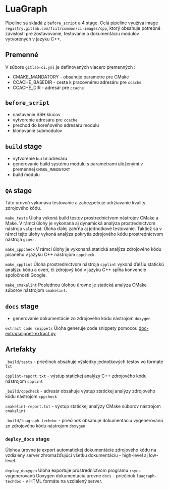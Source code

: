 # LuaGraph
Pipeline sa skladá z `before_script` a 4 stage. Celá pipeline využíva image `registry.gitlab.com/fiit/common/ci-images/cpp`, ktorý obsahuje potrebné závislosti pre zostavovanie, testovanie a dokumentáciu modulov vytvorených v jazyku C++.

## Premenné
V súbore `gitlab-ci.yml` je definovaných viacero premenných :
 - CMAKE_MANDATORY - obsahuje parametre pre CMake
 - CCACHE_BASEDIR - cesta k pracovnému adresáru pre `ccache`
 - CCACHE_DIR - adresár pre `ccache`

## `before_script`
 - nastavenie SSH klúčov
 - vytvorenie adresáru pre `ccache`
 - prechod do koreňového adresáru modulu
 - klonovanie submodulov

## `build` stage
 - vytvorenie `build` adresáru
 - generovanie build systému modulu s parametrami uloženými v premennej `CMAKE_MANDATORY`
 - build modulu

## `QA` stage
Táto úroveň vykonáva testovanie a zabezpečuje udržiavanie kvality zdrojového kódu.

`make_tests`
Úloha vykoná build testov prostredníctvom nástrojov CMake a Make. V rámci úlohy je vykonaná aj dynamická analýza prostredníctvom nástroja `valgrind`. Úloha ďalej zahŕňa aj jednotkové testovanie. Taktiež sa v rámci tejto úlohy vykoná analýza pokrytia zdrojového kódu prostredníctvom nástroja `gcovr`.

`make_cppcheck`
V rámci úlohy je vykonaná statická analýza zdrojového kódu písaného v jazyku C++ nástrojom `cppcheck`.

`make_cpplint`
Úloha prostredníctvom nástroja `cpplint` vykoná ďalšiu statickú analýzu kódu a overí, či zdrojový kód v jazyku C++ spĺňa konvencie spoločnosti Google.

`make_cmakelint`
Poslednou úlohou úrovne je statická analýza CMake súborov nástrojom `cmakelint`.

## `docs` stage
 - generovanie dokumentácie zo zdrojového kódu nástrojom `doxygen`

`extract code snippets`
Úloha generuje code snippety pomocou [doc-extra/snippet-extract.py](../gitlab_images/doc_extra.md)

## Artefakty
`_build/tests` - priečinok obsahuje výsledky jednotkových testov vo formáte `txt`

`cpplint-report.txt` - výstup statickej analýzy C++ zdrojového kódu nástrojom `cpplint`

`_build/cppcheck` - adresár obsahuje výstup statickej analýzy zdrojového kódu nástrojom `cppcheck`

`cmakelint-report.txt` - výstup statickej analýzy CMake súborov nástrojom `cmakelint`

`_build/luagraph-techdoc` - priečinok obsahuje dokumentáciu vygenerovanú zo zdrojového kódu nástrojom `doxygen`

### `deploy_docs` stage
Úlohou úrovne je export automatickej dokumentácie zdrojového kódu na vzdialený server zhromažďujúci všetku dokumentáciu - high-level aj low-level.

`deploy_doxygen`
Úloha exportuje prostredníctvom programu `rsync` vygenerovanú Doxygen dokumentáciu úrovne `docs` - priečinok `luagraph-techdoc` - v HTML formáte na vzdialený server.
